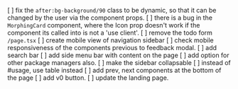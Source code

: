 [ ] fix the `after:bg-background/90` class to be dynamic, so that it can be changed by the user via the component props.
[ ] there is a bug in the `MorphingCard` component, where the Icon prop doesn't work if the component its called into is not a 'use client'.
[ ] remove the todo form `/page.tsx`
[ ] create mobile view of navigation sidebar
[ ] check mobile responsiveness of the components previous to feedback modal.
[ ] add search bar
[ ] add side menu bar with content on the page
[ ] add option for other package managers also.
[ ] make the sidebar collapsable
[ ] instead of #usage, use table instead
[ ] add prev, next components at the bottom of the page
[ ] add v0 button.
[ ] update the landing page.
